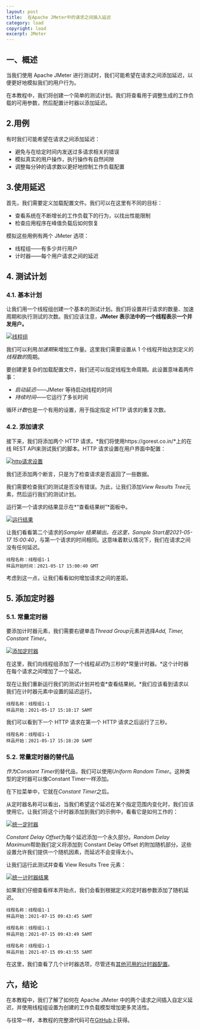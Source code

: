 ```yaml
---
layout: post
title:  在Apache JMeter中的请求之间插入延迟
category: load
copyright: load
excerpt: JMeter
---
```


## 一、概述

当我们使用 Apache JMeter 进行测试时，我们可能希望在请求之间添加延迟，以便更好地模拟我们的用户行为。

在本教程中，我们将创建一个简单的测试计划。我们将查看用于调整生成的工作负载的可用参数，然后配置计时器以添加延迟。

## 2.用例

有时我们可能希望在请求之间添加延迟：

-   避免与在给定时间内发送过多请求相关的错误
-   模拟真实的用户操作，执行操作有自然间隙
-   调整每分钟的请求数以更好地控制工作负载配置

## 3.使用延迟

首先，我们需要定义加载配置文件。我们可以在这里有不同的目标：

-   查看系统在不断增长的工作负载下的行为，以找出性能限制
-   检查应用程序在峰值负载后如何恢复

模拟这些用例有两个 JMeter 选项：

-   线程组——有多少并行用户
-   计时器——每个用户请求之间的延迟

## 4. 测试计划

### 4.1. 基本计划

让我们用一个线程组创建一个基本的测试计划。我们将设置并行请求的数量、加速周期和执行测试的次数。我们应该注意，**JMeter 表示法中的一个线程表示一个并发用户。**

[![线程组](https://www.baeldung.com/wp-content/uploads/2021/08/thread-group.png)](https://www.baeldung.com/wp-content/uploads/2021/08/thread-group.png)

我们可以利用*加速期*来增加工作量。这里我们需要设置从 1 个线程开始达到定义的*线程数的*周期。

要创建更复杂的加载配置文件，我们还可以指定线程生命周期。此设置意味着两件事：

-   *启动延迟*——JMeter 等待启动线程的时间
-   *持续时间*——它运行了多长时间

循环*计数*也是一个有用的设置，用于指定指定 HTTP 请求的重复次数。

### 4.2. 添加请求

接下来，我们将添加两个 HTTP 请求。*我们将使用https://gorest.co.in/*上的在线 REST API来测试我们的脚本。HTTP 请求设置在用户界面中配置：

[![http请求设置](https://www.baeldung.com/wp-content/uploads/2021/08/http-request-settings.png)](https://www.baeldung.com/wp-content/uploads/2021/08/http-request-settings.png)

我们还添加两个断言，只是为了检查请求是否返回了一些数据。

我们需要检查我们的测试是否没有错误。为此，让我们添加*View Results Tree*元素，然后运行我们的测试计划。

运行第一个请求的结果显示在*“查看结果树”*面板中。

[![运行结果](https://www.baeldung.com/wp-content/uploads/2021/08/run-results-1-e1621249469601.png)](https://www.baeldung.com/wp-content/uploads/2021/08/run-results-1-e1621249469601.png)

让我们看看第二个请求的*Sampler 结果输出。*在这里，*Sample Start*是*2021-05-17 15:00:40*，与第一个请求的时间相同。这意味着默认情况下，我们在请求之间没有任何延迟。

```
线程名称：线程组1-1
样品开始时间：2021-05-17 15:00:40 GMT
```

考虑到这一点，让我们看看如何增加请求之间的差距。

## 5. 添加定时器

### 5.1. 常量定时器

要添加计时器元素，我们需要右键单击*Thread Group*元素并选择*Add, Timer, Constant Timer*。

[![添加定时器](https://www.baeldung.com/wp-content/uploads/2021/08/Adding-timer-e1621250184753.png)](https://www.baeldung.com/wp-content/uploads/2021/08/Adding-timer-e1621250184753.png)

在这里，我们向线程组添加了一个线程*延迟*为三秒的*常量计时器。*这个计时器在每个请求之间增加了一个延迟。

现在让我们重新运行我们的测试计划并检查*查看结果树。*我们应该看到请求以我们在计时器元素中设置的延迟运行。

```
线程名称：线程组1-1
样品开始：2021-05-17 15:18:17 SAMT
```

我们可以看到下一个 HTTP 请求在第一个 HTTP 请求之后运行了三秒。

```
线程名称：线程组1-1
样品开始：2021-05-17 15:18:20 SAMT
```

### 5.2. 常量定时器的替代品

*作为Constant Timer*的替代品，我们可以使用*Uniform Random Timer*。这种类型的定时器可以像Constant Timer一样添加。

在下拉菜单中，它就在*Constant Timer*之后。

从定时器名称可以看出，当我们希望这个延迟在某个指定范围内变化时，我们应该使用它。让我们将这个计时器添加到我们的示例中，看看它是如何工作的：

[![统一定时器](https://www.baeldung.com/wp-content/uploads/2021/08/uniform-timer.png)](https://www.baeldung.com/wp-content/uploads/2021/08/uniform-timer.png)

*Constant Delay Offset*为每个延迟添加一个永久部分。*Random Delay Maximum*帮助我们定义将添加到 Constant Delay Offset 的附加随机部分。这些设置允许我们提供一个随机因素，而延迟不会变得太小。

让我们运行此测试并查看 View Results Tree 元素：

[![统一计时器结果](https://www.baeldung.com/wp-content/uploads/2021/08/uniform-timer-results.png)](https://www.baeldung.com/wp-content/uploads/2021/08/uniform-timer-results.png)

如果我们仔细查看样本开始点，我们会看到根据定义的定时器参数添加了随机延迟。

```
线程名称：线程组1-1
样品开始：2021-07-15 09:43:45 SAMT

线程名称：线程组1-1
样品开始：2021-07-15 09:43:49 SAMT

线程名称：线程组1-1
样品开始：2021-07-15 09:43:55 SAMT
```

在这里，我们查看了几个计时器选项，尽管还有[其他可用的计时器配置](https://jmeter.apache.org/usermanual/component_reference.html#timers)。

## 六，结论

在本教程中，我们了解了如何在 Apache JMeter 中的两个请求之间插入自定义延迟，并使用线程组设置为创建的工作负载模型增加更多灵活性。

与往常一样，本教程的完整源代码可在[GitHub](https://github.com/tuyucheng7/taketoday-tutorial4j/tree/master/software.test/jmeter)上获得。